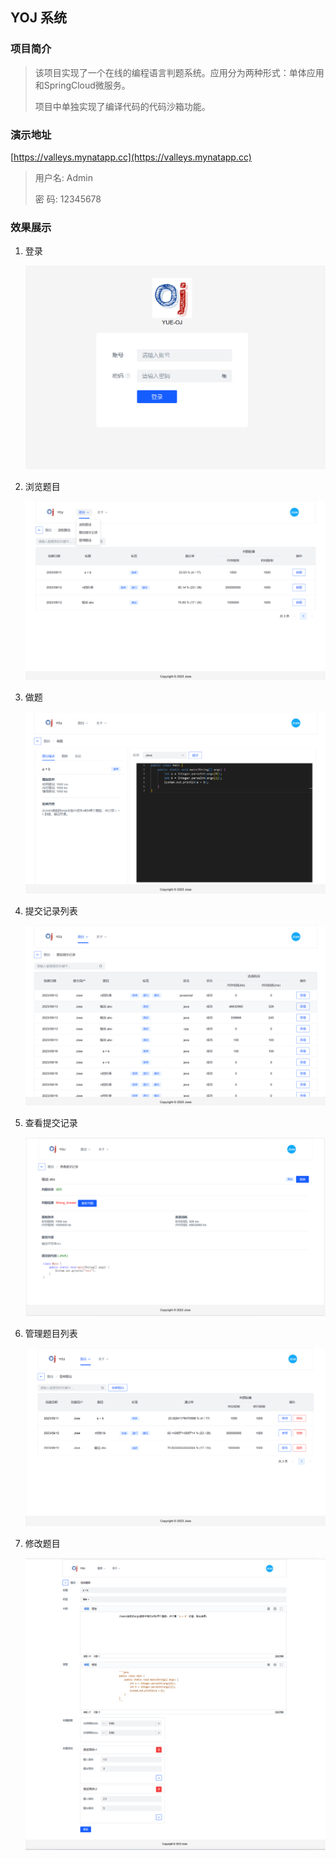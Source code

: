 ## YOJ 系统

### 项目简介

> 该项目实现了一个在线的编程语言判题系统。应用分为两种形式：单体应用和SpringCloud微服务。
>
> 项目中单独实现了编译代码的代码沙箱功能。

### 演示地址

[https://valleys.mynatapp.cc](https://valleys.mynatapp.cc)

> 用户名:  Admin
>
> 密    码: 12345678

### 效果展示

1. 登录

   ![image-20231012160353575](images/登录.png)

2. 浏览题目

   ![image-20231012160628174](images/浏览题目.png)

3. 做题

   ![image-20231012160854152](images/做题.png)

4. 提交记录列表

   ![image-20231012161049610](images/提交记录列表.png)

5. 查看提交记录

   ![image-20231012161558103](images/查看提交记录.png)

6. 管理题目列表

   ![image-20231012161723476](images/管理题目列表.png)

7. 修改题目

   ![image-20231012162023167](images/修改题目.png)